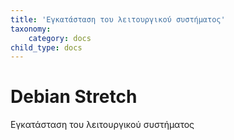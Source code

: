 ```yaml
---
title: 'Εγκατάσταση του λειτουργικού συστήματος'
taxonomy:
    category: docs
child_type: docs
---
```


# Debian Stretch
Εγκατάσταση του λειτουργικού συστήματος
